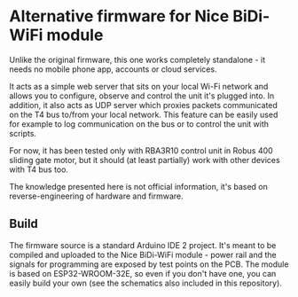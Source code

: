 # Alternative firmware for Nice BiDi-WiFi module
Unlike the original firmware, this one works completely standalone - it needs no mobile phone app, accounts or cloud services.

It acts as a simple web server that sits on your local Wi-Fi network and allows you to configure, observe and control the unit it's plugged into. In addition, it also acts as UDP server which proxies packets communicated on the T4 bus to/from your local network. This feature can be easily used for example to log communication on the bus or to control the unit with scripts.

For now, it has been tested only with RBA3R10 control unit in Robus 400 sliding gate motor, but it should (at least partially) work with other devices with T4 bus too.

The knowledge presented here is not official information, it's based on reverse-engineering of hardware and firmware.

## Build
The firmware source is a standard Arduino IDE 2 project. It's meant to be compiled and uploaded to the Nice BiDi-WiFi module - power rail and the signals for programming are exposed by test points on the PCB. The module is based on ESP32-WROOM-32E, so even if you don't have one, you can easily build your own (see the schematics also included in this repository).